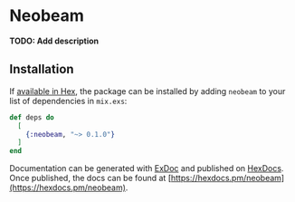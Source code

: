 # Neobeam

**TODO: Add description**

## Installation

If [available in Hex](https://hex.pm/docs/publish), the package can be installed
by adding `neobeam` to your list of dependencies in `mix.exs`:

```elixir
def deps do
  [
    {:neobeam, "~> 0.1.0"}
  ]
end
```

Documentation can be generated with [ExDoc](https://github.com/elixir-lang/ex_doc)
and published on [HexDocs](https://hexdocs.pm). Once published, the docs can
be found at [https://hexdocs.pm/neobeam](https://hexdocs.pm/neobeam).


